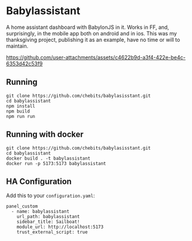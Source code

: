# Babylassistant

A home assistant dashboard with BabylonJS in it. Works in FF, and, surprisingly, in the mobile app both on android and in ios. This was my thanksgiving project, publishing it as an example, have no time or will to maintain.


https://github.com/user-attachments/assets/c4622b9d-a3f4-422e-be4c-6353d42c53f9

## Running
```
git clone https://github.com/chebits/babylasisstant.git
cd babylassistant
npm install
npm build
npm run run
```

## Running with docker
```
git clone https://github.com/chebits/babylasisstant.git
cd babylassistant
docker build . -t babylassistant
docker run -p 5173:5173 babylassistant
```


## HA Configuration
Add this to your `configuration.yaml`:
```
panel_custom
  - name: babylassistant              
    url_path: babylassistant
    sidebar_title: Sailboat!            
    module_url: http://localhost:5173
    trust_external_script: true
```
